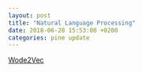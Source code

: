 ```yaml
---
layout: post
title: "Natural Language Processing"
date: 2018-06-28 15:53:00 +0200
categories: pine update
---
```

[Wode2Vec][word-2-vec]

[word-2-vec]: /asset/Word2Vec.show
